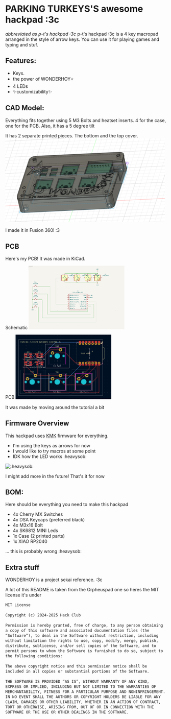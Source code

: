 # PARKING TURKEYS'S awesome hackpad :3c

*abbreviated as p-t's hackpad :3c*
p-t's hackpad :3c is a 4 key macropad arranged in the style of arrow keys. You can use it for playing games and typing and stuf.


## Features:
- Keys.
- the power of WONDERHOY⭐
- 4 LEDs
- ✨customizability✨

## CAD Model:
Everything fits together using 5 M3 Bolts and heatset inserts. 4 for the case, one for the PCB. Also, it has a 5 degree tilt

It has 2 separate printed pieces. The bottom and the top cover.
<img src=assets/cad.png alt="3d model of the case" width="500"/>

I made it in Fusion 360! :3


## PCB
Here's my PCB! It was made in KiCad.

Schematic
<img src=assets/schematic.png alt="Schematic" width="300"/>

PCB
<img src=assets/pcb.png alt="pcb" width="300"/>

It was made by moving around the tutorial a bit

## Firmware Overview
This hackpad uses [KMK](https://github.com/KMKfw/kmk_firmware/) firmware for everything. 

- I'm using the keys as arrows for now
- I would like to try macros at some point
- IDK how the LED works :heavysob:


<img src="https://cachet.dunkirk.sh/emojis/heavysob/r" alt=":heavysob:" width="300"/>

I might add more in the future! That's it for now

## BOM:
Here should be everything you need to make this hackpad

- 4x Cherry MX Switches
- 4x DSA Keycaps (preferred black)
- 4x M3x16 Bolt
- 4x SK6812 MINI Leds
- 1x Case (2 printed parts)
- 1x XIAO RP2040

... this is probably wrong :heavysob:

## Extra stuff

WONDERHOY is a project sekai reference. :3c

A lot of this README is taken from the Orpheuspad one so heres the MIT license it's under 

```
MIT License

Copyright (c) 2024-2025 Hack Club

Permission is hereby granted, free of charge, to any person obtaining a copy of this software and associated documentation files (the “Software”), to deal in the Software without restriction, including without limitation the rights to use, copy, modify, merge, publish, distribute, sublicense, and/or sell copies of the Software, and to permit persons to whom the Software is furnished to do so, subject to the following conditions:

The above copyright notice and this permission notice shall be included in all copies or substantial portions of the Software.

THE SOFTWARE IS PROVIDED “AS IS”, WITHOUT WARRANTY OF ANY KIND, EXPRESS OR IMPLIED, INCLUDING BUT NOT LIMITED TO THE WARRANTIES OF MERCHANTABILITY, FITNESS FOR A PARTICULAR PURPOSE AND NONINFRINGEMENT. IN NO EVENT SHALL THE AUTHORS OR COPYRIGHT HOLDERS BE LIABLE FOR ANY CLAIM, DAMAGES OR OTHER LIABILITY, WHETHER IN AN ACTION OF CONTRACT, TORT OR OTHERWISE, ARISING FROM, OUT OF OR IN CONNECTION WITH THE SOFTWARE OR THE USE OR OTHER DEALINGS IN THE SOFTWARE.
```